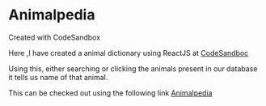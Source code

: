 # Animalpedia
Created with CodeSandbox


Here ,I have created a animal dictionary using ReactJS at [CodeSandboc](https://codesandbox.io/)

Using this, either searching or clicking the animals present in our database it tells us name of that animal.

This can be checked out using the following link [Animalpedia](https://cy55b.csb.app/)
